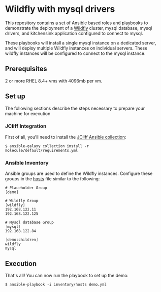 # Wildfly with mysql drivers

This repository contains a set of Ansible based roles and playbooks to demonstrate the deployment of a [Wildfly](https://wildfly.org/) cluster, mysql database, mysql drivers, and kitchensink application configured to connect to mysql.

These playbooks will install a single mysql instance on a dedicated server, and will deploy multiple Wildfly instances on individual servers.  These wildfly instances will be configured to connect to the mysql instance.  
## Prerequisites
2 or more RHEL 8.4+ vms with 4096mb per vm.


## Set up

The following sections describe the steps necessary to prepare your machine for execution

### JCliff Integration

First of all, you'll need to install the [JCliff Ansible collection](https://github.com/middleware_automation/ansible_collections_jcliff):

    $ ansible-galaxy collection install -r molecule/default/requirements.yml

### Ansible Inventory

Ansible groups are used to define the Wildfly instances. Configure these groups in the [hosts](inventory/hosts) file similar to the following:

```
# Placeholder Group
[demo]

# Wildfly Group
[wildfly]
192.168.122.11
192.168.122.125

# Mysql database Group
[mysql]
192.168.122.84

[demo:children]
wildfly
mysql
```

## Execution

That's all! You can now run the playbook to set up the demo:

    $ ansible-playbook -i inventory/hosts demo.yml 
